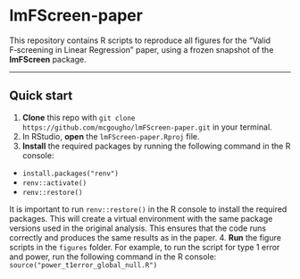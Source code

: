 # lmFScreen-paper

This repository contains R scripts to reproduce all figures for the “Valid F‑screening in Linear Regression” paper, using a frozen snapshot of the **lmFScreen** package.

---

##  Quick start

1. **Clone** this repo with `git clone https://github.com/mcgougho/lmFScreen-paper.git`
in your terminal. 
2. In RStudio, **open** the `lmFScreen-paper.Rproj` file.
3. **Install** the required packages by running the following command in the R console:
 - `install.packages("renv")`
 - `renv::activate()`
 - `renv::restore()`
 
It is important to run `renv::restore()` in the R console to install the required packages. This will create a virtual environment with the same package versions used in the original analysis. This ensures that the code runs correctly and produces the same results as in the paper.
4. **Run** the figure scripts in the `figures` folder. For example, to run the script for type 1 error and power, run the following command in the R console: `source("power_t1error_global_null.R")`

